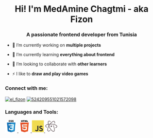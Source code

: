 <h1 align="center">Hi! I'm MedAmine Chagtmi - aka Fizon</h1>
<h3 align="center">A passionate frontend developer from Tunisia</h3>

- 🔭 I’m currently working on **multiple projects**

- 🌱 I’m currently learning **everything about frontend**

- 👯 I’m looking to collaborate with **other learners**

- ⚡ I like to **draw and play video games**

<h3 align="left">Connect with me:</h3>
<p align="left">
<a href="https://instagram.com/el_fizon" target="blank"><img align="center" src="https://raw.githubusercontent.com/rahuldkjain/github-profile-readme-generator/master/src/images/icons/Social/instagram.svg" alt="el_fizon" height="30" width="40" /></a>
<a href="https://discord.gg/524209551021572098" target="blank"><img align="center" src="https://raw.githubusercontent.com/rahuldkjain/github-profile-readme-generator/master/src/images/icons/Social/discord.svg" alt="524209551021572098" height="30" width="40" /></a>
</p>

<h3 align="left">Languages and Tools:</h3>
<p align="left"> <a href="https://www.w3schools.com/css/" target="_blank" rel="noreferrer"> <img src="https://raw.githubusercontent.com/devicons/devicon/master/icons/css3/css3-original-wordmark.svg" alt="css3" width="40" height="40"/> </a> <a href="https://www.w3.org/html/" target="_blank" rel="noreferrer"> <img src="https://raw.githubusercontent.com/devicons/devicon/master/icons/html5/html5-original-wordmark.svg" alt="html5" width="40" height="40"/> </a> <a href="https://developer.mozilla.org/en-US/docs/Web/JavaScript" target="_blank" rel="noreferrer"> <img src="https://raw.githubusercontent.com/devicons/devicon/master/icons/javascript/javascript-original.svg" alt="javascript" width="40" height="40"/> </a> <a href="https://www.w3.org/atom/" target="_blank" rel="noreferrer"> <img src="https://raw.githubusercontent.com/devicons/devicon/master/icons/atom/atom-original.svg" alt="atom" width="40" height="40"/> </a> </p>

